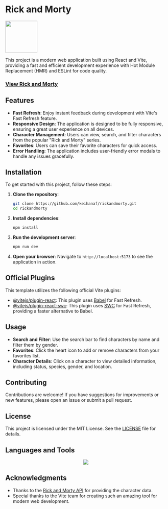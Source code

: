# Rick and Morty

<img src="https://user-images.githubusercontent.com/74038190/212257467-871d32b7-e401-42e8-a166-fcfd7baa4c6b.gif" width="100">

This project is a modern web application built using React and Vite, providing a fast and efficient development experience with Hot Module Replacement (HMR) and ESLint for code quality.

<h3><a href="https://classy-kangaroo-59832c.netlify.app/">View Rick and Morty</a></h3>

## Features

- **Fast Refresh**: Enjoy instant feedback during development with Vite's Fast Refresh feature.
- **Responsive Design**: The application is designed to be fully responsive, ensuring a great user experience on all devices.
- **Character Management**: Users can view, search, and filter characters from the popular "Rick and Morty" series.
- **Favorites**: Users can save their favorite characters for quick access.
- **Error Handling**: The application includes user-friendly error modals to handle any issues gracefully.

## Installation

To get started with this project, follow these steps:

1. **Clone the repository**:
   ```bash
   git clone https://github.com/keihanaf/rickandmorty.git
   cd rickandmorty
   ```

2. **Install dependencies**:
   ```bash
   npm install
   ```

3. **Run the development server**:
   ```bash
   npm run dev
   ```

4. **Open your browser**:
Navigate to `http://localhost:5173` to see the application in action.

## Official Plugins

This template utilizes the following official Vite plugins:

- [@vitejs/plugin-react](https://github.com/vitejs/vite-plugin-react/blob/main/packages/plugin-react/README.md): This plugin uses [Babel](https://babeljs.io/) for Fast Refresh.
- [@vitejs/plugin-react-swc](https://github.com/vitejs/vite-plugin-react-swc): This plugin uses [SWC](https://swc.rs/) for Fast Refresh, providing a faster alternative to Babel.

## Usage

- **Search and Filter**: Use the search bar to find characters by name and filter them by gender.
- **Favorites**: Click the heart icon to add or remove characters from your favorites list.
- **Character Details**: Click on a character to view detailed information, including status, species, gender, and location.

## Contributing

Contributions are welcome! If you have suggestions for improvements or new features, please open an issue or submit a pull request.

## License

This project is licensed under the MIT License. See the [LICENSE](LICENSE) file for details.

## Languages and Tools

<p align="center">
  <a href="https://skillicons.dev">
    <img src="https://skillicons.dev/icons?i=react,javascript,vite,tailwind,vscode" />
  </a>
</p>

## Acknowledgments

- Thanks to the [Rick and Morty API](https://rickandmortyapi.com/) for providing the character data.
- Special thanks to the Vite team for creating such an amazing tool for modern web development.
